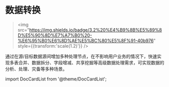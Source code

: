 # 数据转换

> <img src="https://img.shields.io/badge/3.2%20%E4%B9%8B%E5%89%8D%E5%90%8D%E7%A7%B0%20-%E6%95%B0%E6%8D%AE%E5%BC%80%E5%8F%91-40b976" style={{transform:'scale(1.2)'}} />

通过在源/目标数据源间增加多种处理节点，在不影响用户业务的情况下，快速实现多表合并、数据拆分、字段增减、共享挖掘等高级数据处理需求，可实现数据的分析、处理、灾备等多种场景。

import DocCardList from '@theme/DocCardList';

<DocCardList />